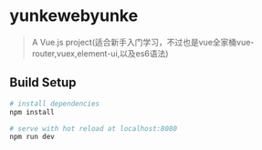 # yunkewebyunke

> A Vue.js project(适合新手入门学习，不过也是vue全家桶vue-router,vuex,element-ui,以及es6语法)

## Build Setup

``` bash
# install dependencies
npm install

# serve with hot reload at localhost:8080
npm run dev



